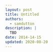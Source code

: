 ```yaml
---
layout: post
title: Untitled
authors:
  - samdutton
description: |
  TBD
date: 2014-14-15
updated: 2020-08-20
---
```

